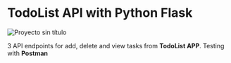# TodoList API with Python Flask

![Proyecto sin título](https://github.com/robmab/TodoList_API/assets/56076087/77b97c8e-f64a-4c21-bc4d-3a88505811ba)

3 API endpoints for add, delete and view tasks from **TodoList APP**. Testing with **Postman** 



